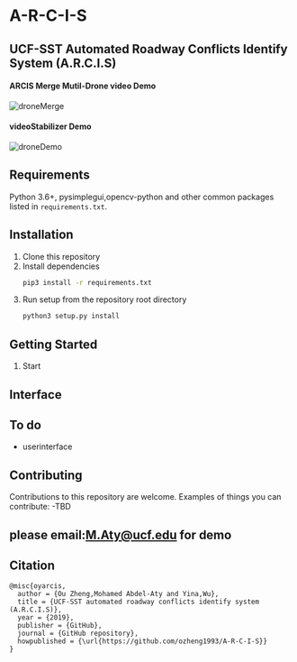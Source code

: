 # A-R-C-I-S
## UCF-SST Automated Roadway Conflicts Identify System (A.R.C.I.S)
#### ARCIS Merge Mutil-Drone video Demo
![droneMerge](https://github.com/ozheng1993/A-R-C-I-S/blob/master/asset/droneMerge.gif)

#### videoStabilizer Demo
![droneDemo](https://github.com/ozheng1993/videoStabilizer/blob/master/assets/demo.gif)

## Requirements

Python 3.6+, pysimplegui,opencv-python and other common packages listed in `requirements.txt`.

## Installation

1. Clone this repository
2. Install dependencies
   ```bash
   pip3 install -r requirements.txt
   ```
3. Run setup from the repository root directory
    ```bash
    python3 setup.py install
    ``` 
## Getting Started

1. Start 

## Interface

## To do

* userinterface

## Contributing
Contributions to this repository are welcome. Examples of things you can contribute:
-TBD
## please email:M.Aty@ucf.edu for demo

## Citation
    @misc{oyarcis,
      author = {Ou Zheng,Mohamed Abdel-Aty and Yina,Wu},
      title = {UCF-SST automated roadway conflicts identify system (A.R.C.I.S)},
      year = {2019},
      publisher = {GitHub},
      journal = {GitHub repository},
      howpublished = {\url{https://github.com/ozheng1993/A-R-C-I-S}}
    }

